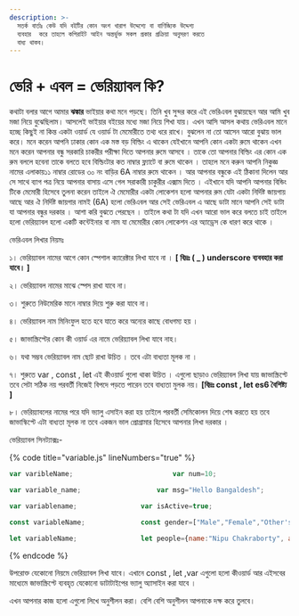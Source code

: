 ```yaml
---
description: >-
  সতর্ক বার্তাঃ কেউ যদি বইটির কোন অংশ খারাপ উদ্দেশ্যে বা বাণিজ্যিক উদ্দেশ্য
  ব্যবহার  করে তাহলে কপিরাইট আইন অন্তর্ভুক্ত সকল প্রকার প্রক্রিয়া অনুসরণ করতে
  বাধ্য থাকব।
---
```


# ভেরি + এবল = ভেরিয়্যাবল কি?

কথাটা বলার আগে আমার **ঝঙ্কার** ভাইয়ার কথা মনে পড়ছে। তিনি খুব সুন্দর করে এই ভেরিএবল বুঝায়ছেন আর আমি খুব মজা নিয়ে বুঝেছিলাম। আসলেই ভাইয়ার বইয়ের মধ্যে মজা নিয়ে শিখা যায়। এখন আসি আসল কথায় ভেরিএবল মানে হচ্ছে কিছুই না কিন্ত একটা ওয়ার্ড যে ওয়ার্ড টা মেমোরীতে তথ্য ধরে রাখে। বুঝলেন না তো আসেন আরো বুঝায় ভাল করে। মনে করেন আপনি ঢাকার কোন এক মস্ত বড় বিল্ডিং এ থাকেন যেইখানে আপনি কোন একটা রুমে থাকেন এখন মনে করেন আপনার বন্ধু সরকারি চাকরীর পরীক্ষা  দিতে আপনার রুমে আসবে । তাকে তো আপনার বিল্ডিং এর কোন এক রুম বললে হবেনা তাকে বলতে হবে বিল্ডিংটার কত নাম্বার ফ্ল্যাটে বা রুমে থাকেন । তাহলে  মনে করুন  আপনি নিকুজ্ঞ নামের এলাকায়১১ নাম্বার রোডের ৩০ নং বাড়ির 6A নাম্বার রুমে থাকেন । আর আপনার বন্ধুকে এই ঠিকানা দিলেন আর সে সাথে ব্যাগ পত্র নিয়ে আপনার বাসায় এসে গেল সরাকারী চাকুরীর এক্সাম দিতে । এইখানে যদি আপনি আপনার বিন্ডিং টিকে মেমোরী হিসেবে তুলনা করেন তাইলে ঐ মেমোরীর একটা লোকেশন হলো আপনার রুম যেটা একটা নির্দিষ্ট জায়গায় আছে আর ঐ নির্দিষ্ট জায়গার নামই (6A) হলো ভেরিএবল আর সেই ভেরিএবল এ আছে ডাটা মানে আপনি সেই ডাটা যা আপনার বন্ধুর দরকার । আশা করি বুঝতে পেরছেন । তাইলে কথা টা যদি এখন আরো ভাল করে বলতে চাই তাইলে হলো ভেরিয়্যাবল হলো একটি কন্টেইনার বা নাম যা মেমোরীর কোন লোকেশন এর অ্যাড্রেস কে ধারণ করে থাকে ।

ভেরিএবল লিখার নিয়মঃ

১। ভেরিয়্যাবল নামের আগে কোন স্পেশাল ক্যারেক্টার লিখা যাবে না । **\[ বিদ্রঃ ( \_ ) underscore ব্যববহার করা যাবে। ]**

২। ভেরিয়্যাবল নামের মাঝে স্পেস রাখা যাবে না।

৩। শুরুতে নিউমেরিক মানে নাম্বার দিয়ে শুরু করা যাবে না।

৪। ভেরিয়্যাবল নাম মিনিংফুল হতে হবে যাতে করে অন্যের কাছে বোধগম্য হয় ।

৫। জাভাস্ক্রিপ্টের কোন কী ওয়ার্ড এর নামে ভেরিয়্যাবল লিখা যাবে নাহ।

৬। যথা সম্ভব ভেরিয়্যাবল নাম ছোট রাখা উচিত । তবে এটা বাধ্যতা মূলক না ।

৭। শুরুতে var , const , let এই কীওয়ার্ড গুলো থাকা উচিত । এগুলো ছাড়াও ভেরিয়্যাবল লিখা যায় জাভাস্ক্রিপ্টে তবে সেটা সঠিক নয় পরবর্তী নিজেই বিপদে পড়তে পারেন তবে বাধ্যতা মুলক নয়। **\[বিদ্রঃ const , let es6 বৈশিষ্ট্য ]**

৮। ভেরিয়্যাবলের  নামের পরে যদি ভ্যালু এসাইন করা হয় তাইলে পরবর্তী সেমিকোলন দিয়ে শেষ করতে হয় তবে জাভাস্কিপ্টে এটা বাধ্যতা মূলক না তবে একজন ভাল প্রোগ্রামার হিসেবে আপনার লিখা দরকার ।

ভেরিয়্যাবল সিনট্যাক্সঃ-

{% code title="variable.js" lineNumbers="true" %}
```javascript
var varibleName;       			         var num=10;

var variable_name;			         var msg="Hello Bangaldesh";

var variablename;				 var isActive=true;

const variableName;				 const gender=["Male","Female","Other's"];			

let variableName;				 let people={name:"Nipu Chakraborty", age:22, mobile:"01827263486"}
```
{% endcode %}

উপরোক্ত যেকোনো নিয়মে ভেরিয়্যাবল লিখা যাবে। এখানে const , let ,var এগুলো হলো কীওয়ার্ড আর এইসবের মাধ্যেমে জাভাস্ক্রিপ্টে ব্যবহৃত যেকোনো ডাটাটাইপের ভ্যালু অ্যাসাইন করা যাবে ।&#x20;

এখন আপনার কাজ হলো এগুলো লিখে অনুশীলন করা। বেশি বেশি অনুশীলন আপনাকে দক্ষ করে তুলবে।&#x20;
